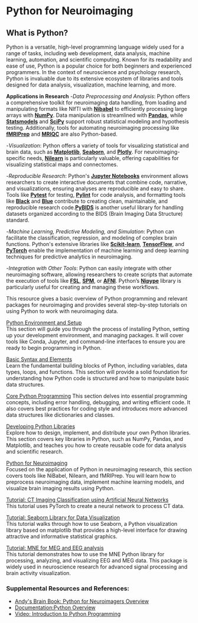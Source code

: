 # Python for Neuroimaging

## What is Python?

Python is a versatile, high-level programming language widely used for a range of tasks, including web development, data analysis, machine learning, automation, and scientific computing. Known for its readability and ease of use, Python is a popular choice for both beginners and experienced programmers. In the context of neuroscience and psychology research, Python is invaluable due to its extensive ecosystem of libraries and tools designed for data analysis, visualization, machine learning, and more.

**Applications in Research**
-*Data Preprocessing and Analysis*: Python offers a comprehensive toolkit for neuroimaging data handling, from loading and manipulating formats like NIfTI with [**Nibabel**](https://nipy.org/nibabel/) to efficiently processing large arrays with [**NumPy**](https://numpy.org/). Data manipulation is streamlined with [**Pandas**](https://pandas.pydata.org/), while [**Statsmodels**](https://www.statsmodels.org/stable/index.html) and [**SciPy**](https://scipy.org/) support robust statistical modeling and hypothesis testing. Additionally, tools for automating neuroimaging processing like [**fMRIPrep**](https://fmriprep.org/en/stable/) and [**MRIQC**](https://mriqc.readthedocs.io/en/stable/) are also Python-based.

-*Visualization*: Python offers a variety of tools for visualizing statistical and brain data, such as [**Matplotlib**](https://matplotlib.org/), [**Seaborn**](https://seaborn.pydata.org/), and [**Plotly**](https://plotly.com/python/). For neuroimaging-specific needs, [**Nilearn**](https://nilearn.github.io/) is particularly valuable, offering capabilities for visualizing statistical maps and connectomes.

-*Reproducible Research*: Python's [**Jupyter Notebooks**](https://jupyter.org/) environment allows researchers to create interactive documents that combine code, narrative, and visualizations, ensuring analyses are reproducible and easy to share. Tools like [**Pytest**](https://docs.pytest.org/en/stable/) for testing, [**Pylint**](https://pylint.pycqa.org/en/latest/) for code analysis, and formatting tools like [**Black**](https://black.readthedocs.io/en/stable/) and [**Blue**](https://github.com/grantjenks/blue) contribute to creating clean, maintainable, and reproducible research code.[**PyBIDS**](https://bids-standard.github.io/pybids/) is another useful library for handling datasets organized according to the BIDS (Brain Imaging Data Structure) standard.

-*Machine Learning, Predictive Modeling, and Simulation*: Python can facilitate the classification, regression, and modeling of complex brain functions. Python's extensive libraries like [**Scikit-learn**](https://scikit-learn.org/stable/), [**TensorFlow**](https://www.tensorflow.org/), and [**PyTorch**](https://pytorch.org/) enable the implementation of machine learning and deep learning techniques for predictive analytics in neuroimaging.

-*Integration with Other Tools*: Python can easily integrate with other neuroimaging software, allowing researchers to create scripts that automate the execution of tools like [**FSL**](https://fsl.fmrib.ox.ac.uk/fsl/fslwiki/), [**SPM**](https://www.fil.ion.ucl.ac.uk/spm/), or [**AFNI**](https://afni.nimh.nih.gov/). Python’s [**Nipype**](https://nipype.readthedocs.io/en/latest/) library is particularly useful for creating and managing these workflows.

This resource gives a basic overview of Python programming and relevant packages for neuroimaging and provides several step-by-step tutorials on using Python to work with neuroimaging data.

[Python Environment and Setup](python_environment.html)  
This section will guide you through the process of installing Python, setting up your development environment, and managing packages. It will cover tools like Conda, Jupyter, and command-line interfaces to ensure you are ready to begin programming in Python.

[Basic Syntax and Elements](python_elements.html)  
Learn the fundamental building blocks of Python, including variables, data types, loops, and functions. This section will provide a solid foundation for understanding how Python code is structured and how to manipulate basic data structures.

[Core Python Programming](python_programming.html)  This section delves into essential programming concepts, including error handling, debugging, and writing efficient code. It also covers best practices for coding style and introduces more advanced data structures like dictionaries and classes.

[Developing Python Libraries](python_libraries.html)  
Explore how to design, implement, and distribute your own Python libraries. This section covers key libraries in Python, such as NumPy, Pandas, and Matplotlib, and teaches you how to create reusable code for data analysis and scientific research.

[Python for Neuroimaging](python_neuroimaging.html)  
Focused on the application of Python in neuroimaging research, this section covers tools like NiBabel, Nilearn, and fMRIPrep. You will learn how to preprocess neuroimaging data, implement machine learning models, and visualize brain imaging results using Python.

[Tutorial: CT Imaging Classification using Artificial Neural Networks](ct_python.html)  
This tutorial uses PyTorch to create a neural network to process CT data.


[Tutorial: Seaborn Library for Data Visualization](seaborn_python_data.html)  
This tutorial walks through how to use Seaborn, a Python visualization library based on matplotlib that provides a high-level interface for drawing attractive and informative statistical graphics.

[Tutorial: MNE for MEG and EEG analysis](mne_python_data.html)  
This tutorial demonstrates how to use the MNE Python library for processing, analyzing, and visualizing EEG and MEG data. This package is widely used in neuroscience research for advanced signal processing and brain activity visualization.

### Supplemental Resources and References:
- [Andy's Brain Book: Python for Neuroimagers Overview](https://andysbrainbook.readthedocs.io/en/latest/PythonForNeuroimagers/PythonForNeuroimagers_Overview.html)
- [Documentation:Python Overview](https://www.python.org/about/)
- [Video: Introduction to Python Programming](https://www.youtube.com/watch?v=_uQrJ0TkZlc)

